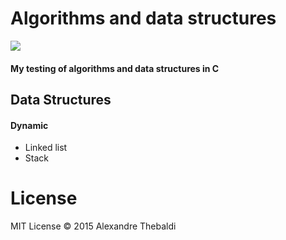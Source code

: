 # Algorithms and data structures
![](https://github.com/ahlechandre/linked-list/blob/master/img/img.png)

#### My testing of algorithms and data structures in C

## Data Structures

#### Dynamic
* Linked list
* Stack

# License
MIT License © 2015 Alexandre Thebaldi
